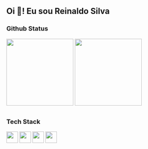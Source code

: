 ## Oi 👋! Eu sou Reinaldo Silva



### Github Status

<div>
  <img height="175px" src="https://github-readme-stats.vercel.app/api?username=reinaldosilva43&show_icons=true&theme=gruvbox">
  <img height="175px" src="https://github-readme-stats.vercel.app/api/top-langs/?username=anuraghazra&layout=compact&theme=gruvbox">
</div>

##

### Tech Stack

<div style="display: block;">
  <img height="30px" src="https://cdn.jsdelivr.net/gh/devicons/devicon/icons/vscode/vscode-original.svg" />
  <img height="30px" src="https://cdn.jsdelivr.net/gh/devicons/devicon/icons/javascript/javascript-original.svg" />
  <img height="30px" src="https://cdn.jsdelivr.net/gh/devicons/devicon/icons/html5/html5-original.svg" />
  <img height="30px" src="https://cdn.jsdelivr.net/gh/devicons/devicon/icons/css3/css3-original.svg" />
  <!--<img height="30px" src="https://cdn.jsdelivr.net/gh/devicons/devicon/icons/react/react-original.svg" />-->
</div>          
          

<!--
**ReinaldoSilva43/ReinaldoSilva43** is a ✨ _special_ ✨ repository because its `README.md` (this file) appears on your GitHub profile.

Here are some ideas to get you started:

- 🔭 I’m currently working on ...
- 🌱 I’m currently learning ...
- 👯 I’m looking to collaborate on ...
- 🤔 I’m looking for help with ...
- 💬 Ask me about ...
- 📫 How to reach me: ...
- 😄 Pronouns: ...
- ⚡ Fun fact: ...
-->

